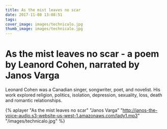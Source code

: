 ```yaml
---
title: As the mist leaves no scar
date: 2017-11-08 13:08:51
tags:
cover_image: images/technicalo.jpg
thumb_image: images/technicalo.jpg
---
```

# As the mist leaves no scar - a poem by Leanord Cohen, narrated by Janos Varga

Leonard Cohen was a Canadian singer, songwriter, poet, and novelist. His work explored religion, politics, isolation, depression, sexuality, loss, death and romantic relationships.

{% aplayer "As the mist leaves no scar" "Janos Varga" "http://janos-the-voice-audio.s3-website-us-west-1.amazonaws.com/lady1.mp3" "/images/technicalo.jpg"  %}

